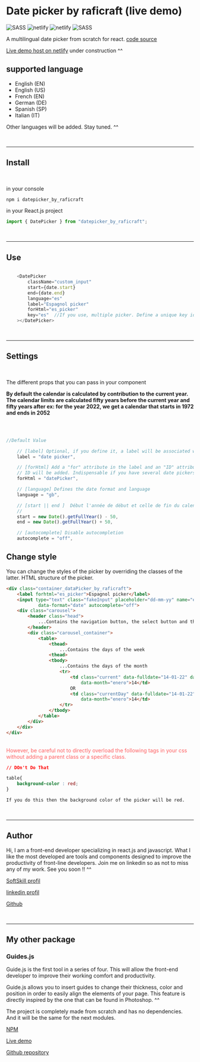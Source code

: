 # Date picker by raficraft (live demo)


![SASS](https://img.shields.io/badge/Node.js-43853D?style=for-the-badge&logo=node.js&logoColor=white)
![netlify](https://img.shields.io/badge/React-20232A?style=for-the-badge&logo=react&logoColor=61DAFB)
![netlify](https://img.shields.io/badge/JavaScript-F7DF1E?style=for-the-badge&logo=javascript&logoColor=black)
![SASS](https://img.shields.io/badge/Sass-CC6699?style=for-the-badge&logo=sass&logoColor=white)


A multilingual date picker from scratch for react.
[code source](https://github.com/raficraft/date_picker_by_raficraft)

[Live demo host on netlify](https://suspicious-euclid-36780f.netlify.app/) under construction ^^

## supported language

-  English (EN)
-  English (US)
-  French  (EN)
-  German  (DE)
-  Spanish (SP)
-  Italian (IT)

Other languages ​​will be added. Stay tuned. ^^
 
<br>

***

## Install
<br>

in your console

```javascript
npm i datepicker_by_raficraft
```

in your React.js project 
```javascript
import { DatePicker } from "datepicker_by_raficraft";
```

<br>

***

## Use  

```javascript

    <DatePicker
        className="custom_input"
        start={date.start}
        end={date.end}
        language="es"
        label="Espagnol picker"
        forHtml="es_picker"
        key="es"  //If you use, multiple picker. Define a unique key identifier
    ></DatePicker>

```
<br>

***

## Settings
<br>

The different props that you can pass in your component

**By default the calendar is calculated by contribution to the current year. The calendar limits are calculated fifty years before the current year and fifty years after
ex: for the year 2022, we get a calendar that starts in 1972 and ends in 2052**

<br>

```javascript

//Default Value 

    // [label] Optional, if you define it, a label will be associated with the input of the date picker
    label = "date picker",  

    // [forHtml] Add a "for" attribute in the label and an "ID" attribute in the input. If no label, only the
    // ID will be added. Indispensable if you have several date pickers on the same page. ^^
    forHtml = "datePicker", 

    // [language] Defines the date format and language
    language = "gb",

    // [start || end ]  Début l'année de début et celle de fin du calendrier.
    //
    start = new Date().getFullYear() - 50,
    end = new Date().getFullYear() + 50,

    // [autocomplete] Disable autocompletion
    autocomplete = "off",

```

## Change style


You can change the styles of the picker by overriding the classes of the latter. HTML structure of the picker.

```HTML
<div class="container_dataPicker_by_raficraft">
    <label forhtml="es_picker">Espagnol picker</label>
    <input type="text" class="fakeInput" placeholder="dd-mm-yy" name="es_picker" id="es_picker" 
            data-format="date" autocomplete="off">
    <div class="carousel">
        <header class="head">
            ...Contains the navigation button, the select button and the home button
        </header>
        <div class="carousel_container">
            <table>
                <thead>
                    ...Contains the days of the week
                <thead>
                <tbody>
                    ...Contains the days of the month 
                    <tr>
                        <td class="current" data-fulldate="14-01-22" data-year="2022" 
                            data-month="enero">14</td>
                        OR
                        <td class="currentDay" data-fulldate="14-01-22" data-year="2022" 
                            data-month="enero">14</td>
                    </tr>
                </tbody>
            </table>
        </div>
    </div>
</div>
``` 
<br>
<span style="color:#ff6062;">However, be careful not to directly overload the following tags in your css without adding a parent class or a specific class.</span>

<br>


```CSS
// DOn't Do That 

table{
    background-color : red;
}

If you do this then the background color of the picker will be red.

```

<br>

***

## Author

Hi, I am a front-end developer specializing in react.js and javascript. What I like the most developed are tools and components designed to improve the productivity of front-line developers. Join me on linkedin so as not to miss any of my work. See you soon !! ^^

[SoftSkill profil](https://app.assessfirst.com/_/profile/d53utubs-raphael-parodi)

[linkedin profil](https://www.linkedin.com/in/raphael-parodi-a942ab1b0/)

[Github](https://github.com/raficraft)

<br>

***



## My other package

### Guides.js


Guide.js is the first tool in a series of four. This will allow the front-end developer to improve their working comfort and productivity.

Guide.js allows you to insert guides to change their thickness, color and position in order to easily align the elements of your page. This feature is directly inspired by the one that can be found in Photoshop. ^^

The project is completely made from scratch and has no dependencies. And it will be the same for the next modules.

[NPM](https://www.npmjs.com/package/guides_js_by_raficraft)

[Live demo](https://flamboyant-saha-06f6cd.netlify.app/)

[Github repository](https://github.com/raficraft/guides_standAlone)